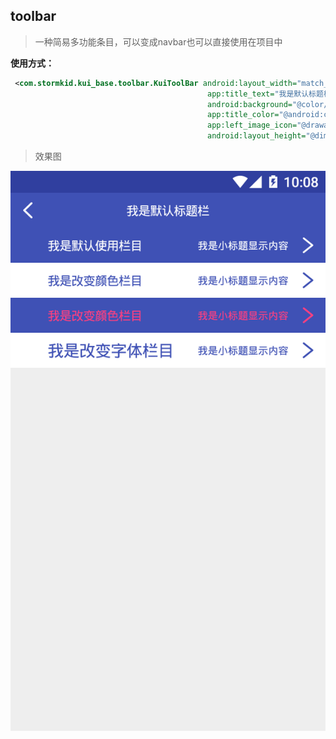 ## toolbar

>一种简易多功能条目，可以变成navbar也可以直接使用在项目中

**使用方式：**

```xml
 <com.stormkid.kui_base.toolbar.KuiToolBar android:layout_width="match_parent"
                                            app:title_text="我是默认标题栏"
                                            android:background="@color/colorPrimary"
                                            app:title_color="@android:color/white"
                                            app:left_image_icon="@drawable/ic_back"
                                            android:layout_height="@dimen/dp_40"/>
```    

>效果图

 ![toolbar效果图](../editImg/toolbar.png ":size=300x")
